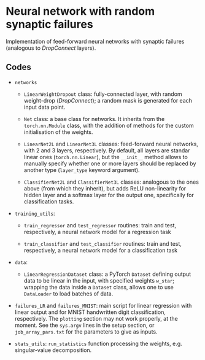 # Neural network with random synaptic failures

Implementation of feed-forward neural networks with synaptic failures (analogous to *DropConnect* layers).

## Codes

- `networks`
	
	- `LinearWeightDropout` class: fully-connected layer, with random weight-drop (*DropConnect*); a random mask is generated for each input data point.

	- `Net` class: a base class for networks. It inherits from the `torch.nn.Module` class, with the addition of methods for the custom initialisation of the weights.

	- `LinearNet2L` and `LinearNet3L` classes: feed-forward neural networks, with 2 and 3 layers, respectively. By default, all layers are standar linear ones (`torch.nn.Linear`), but the `__init__` method allows to manually specify whether one or more layers should be replaced by another type (`layer_type` keyword argument).

	- `ClassifierNet2L` and `ClassifierNet3L` classes: analogous to the ones above (from which they inherit), but adds ReLU non-linearity for hidden layer and a softmax layer for the output one, specifically for classification tasks.

- `training_utils`:
	
	- `train_regressor` and `test_regressor` routines: train and test, respectively, a neural network model for a regression task

	- `train_classifier` and `test_classifier` routines: train and test, respectively, a neural network model for a classification task

- `data`:
	
	- `LinearRegressionDataset` class: a PyTorch `Dataset` defining output data to be linear in the input, with specified weights `w_star`; wrapping the data inside a `Dataset` class, allows one to use `DataLoader` to load batches of data. 

- `failures_LR` and `failures_MNIST`: main script for linear regression with linear output and for MNIST handwritten digit classification, respectively. The `plotting` section may not work properly, at the moment. See the `sys.argv` lines in the setup section, or `job_array_pars.txt` for the parameters to give as inputs.

- `stats_utils`: `run_statistics` function processing the weights, e.g. singular-value decomposition. 
